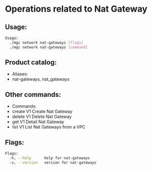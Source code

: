 # Operations related to Nat Gateway

## Usage:
```bash
Usage:
  ./mgc network nat-gateways [flags]
  ./mgc network nat-gateways [command]
```

## Product catalog:
- Aliases:
- nat-gateways, nat_gateways

## Other commands:
- Commands:
- create      V1 Create Nat Gateway
- delete      V1 Delete Nat Gateway
- get         V1 Detail Nat Gateway
- list        V1 List Nat Gateways from a VPC

## Flags:
```bash
Flags:
  -h, --help      help for nat-gateways
  -v, --version   version for nat-gateways
```


